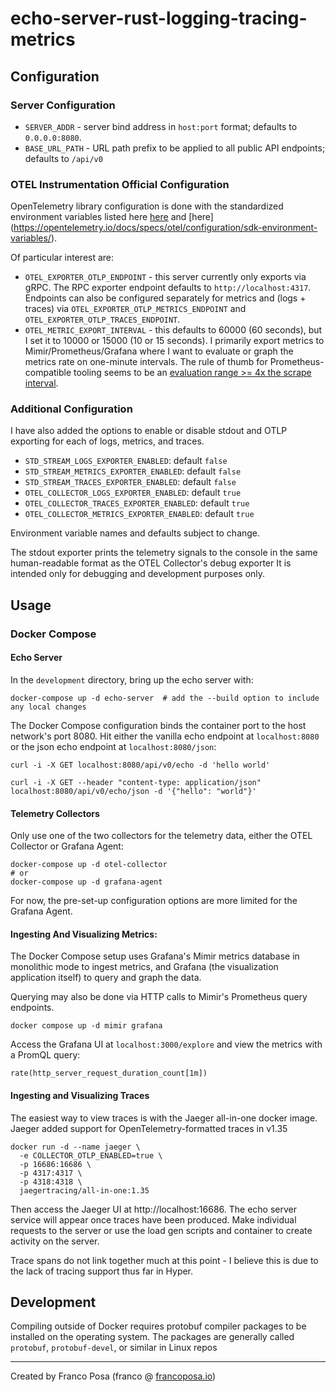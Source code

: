 # echo-server-rust-logging-tracing-metrics

## Configuration

### Server Configuration

* `SERVER_ADDR` - server bind address in `host:port` format; defaults to `0.0.0.0:8080`.
* `BASE_URL_PATH` - URL path prefix to be applied to all public API endpoints; defaults to `/api/v0`

### OTEL Instrumentation Official Configuration

OpenTelemetry library configuration is done with the standardized environment variables listed here
[here](https://opentelemetry.io/docs/concepts/sdk-configuration/) and
[here] (https://opentelemetry.io/docs/specs/otel/configuration/sdk-environment-variables/).

Of particular interest are:

* `OTEL_EXPORTER_OTLP_ENDPOINT` - this server currently only exports via gRPC.
  The RPC exporter endpoint defaults to `http://localhost:4317`.
  Endpoints can also be configured separately for metrics and (logs + traces) via
  `OTEL_EXPORTER_OTLP_METRICS_ENDPOINT` and `OTEL_EXPORTER_OTLP_TRACES_ENDPOINT`.
* `OTEL_METRIC_EXPORT_INTERVAL` - this defaults to 60000 (60 seconds), but I set it to 10000 or 15000 (10 or 15
  seconds).
  I primarily export metrics to Mimir/Prometheus/Grafana where I want to evaluate or graph the metrics rate on
  one-minute intervals.
  The rule of thumb for Prometheus-compatible tooling seems to be an
  [evaluation range >= 4x the scrape interval](https://www.robustperception.io/what-range-should-i-use-with-rate/).

### Additional Configuration

I have also added the options to enable or disable stdout and OTLP exporting for each of logs, metrics, and traces.

* `STD_STREAM_LOGS_EXPORTER_ENABLED`: default `false`
* `STD_STREAM_METRICS_EXPORTER_ENABLED`: default `false`
* `STD_STREAM_TRACES_EXPORTER_ENABLED`: default `false`
* `OTEL_COLLECTOR_LOGS_EXPORTER_ENABLED`: default `true`
* `OTEL_COLLECTOR_TRACES_EXPORTER_ENABLED`: default `true`
* `OTEL_COLLECTOR_METRICS_EXPORTER_ENABLED`: default `true`

Environment variable names and defaults subject to change.

The stdout exporter prints the telemetry signals to the console
in the same human-readable format as the OTEL Collector's debug exporter
It is intended only for debugging and development purposes only.

## Usage

### Docker Compose

#### Echo Server

In the `development` directory, bring up the echo server with:

```shell
docker-compose up -d echo-server  # add the --build option to include any local changes
```

The Docker Compose configuration binds the container port to the host network's port 8080.
Hit either the vanilla echo endpoint at `localhost:8080` or the json echo endpoint at `localhost:8080/json`:

```shell
curl -i -X GET localhost:8080/api/v0/echo -d 'hello world'

curl -i -X GET --header "content-type: application/json" localhost:8080/api/v0/echo/json -d '{"hello": "world"}'
```

#### Telemetry Collectors

Only use one of the two collectors for the telemetry data, either the OTEL Collector or Grafana Agent:

```shell
docker-compose up -d otel-collector
# or
docker-compose up -d grafana-agent
```

For now, the pre-set-up configuration options are more limited for the Grafana Agent.

#### Ingesting And Visualizing Metrics:

The Docker Compose setup uses Grafana's Mimir metrics database in monolithic mode to ingest metrics,
and Grafana (the visualization application itself) to query and graph the data.

Querying may also be done via HTTP calls to Mimir's Prometheus query endpoints.

```shell
docker compose up -d mimir grafana
```

Access the Grafana UI at `localhost:3000/explore` and view the metrics with a PromQL query:

```PromQL
rate(http_server_request_duration_count[1m])
```

#### Ingesting and Visualizing Traces

The easiest way to view traces is with the Jaeger all-in-one docker image.
Jaeger added support for OpenTelemetry-formatted traces in v1.35

```shell
docker run -d --name jaeger \
  -e COLLECTOR_OTLP_ENABLED=true \
  -p 16686:16686 \
  -p 4317:4317 \
  -p 4318:4318 \
  jaegertracing/all-in-one:1.35
```

Then access the Jaeger UI at http://localhost:16686.
The echo server service will appear once traces have been produced.
Make individual requests to the server or use the load gen scripts and container to create activity on the server.

Trace spans do not link together much at this point - I believe this is due to the lack of tracing support thus far in
Hyper.

## Development

Compiling outside of Docker requires protobuf compiler packages to be installed on the operating system.
The packages are generally called `protobuf`, `protobuf-devel`, or similar in Linux repos

---

Created by Franco Posa (franco @ [francoposa.io](https://francoposa.io))
